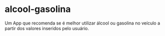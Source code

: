 # alcool-gasolina
Um App que recomenda se é melhor utilizar álcool ou gasolina no veículo a partir dos valores inseridos pelo usuário.
